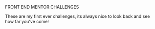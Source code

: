 FRONT END MENTOR CHALLENGES

These are my first ever challenges, its always nice to look back and see how far you've come!
